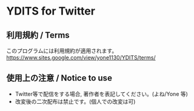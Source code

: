 # YDITS for Twitter
## 利用規約 / Terms
このプログラムには利用規約が適用されます。
https://www.sites.google.com/view/yone1130/YDITS/terms/

## 使用上の注意 / Notice to use
- Twitter等で配信をする場合, 著作者を表記してください。(よね/Yone 等)
- 改変後の二次配布は禁止です。(個人での改変は可)
